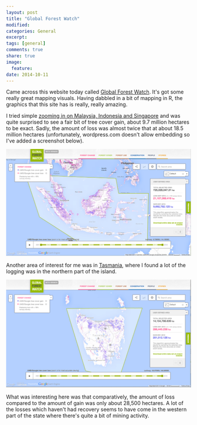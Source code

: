 ```yaml
---
layout: post
title: "Global Forest Watch"
modified:
categories: General
excerpt:  
tags: [general]
comments: true
share: true
image:
  feature:
date: 2014-10-11
---
```


Came across this website today called [Global Forest Watch](http://www.globalforestwatch.org/). 
It's got some really great mapping visuals. Having dabbled in a bit of 
mapping in R, the graphics that this site has is really, really amazing.


I tried simple [zooming in on Malaysia, Indonesia and Singapore](http://www.globalforestwatch.org/map/5/-0.73/114.10/ALL/grayscale/loss,forestgain?geojson=%257B%2522type%2522%253A%2522Polygon%2522%252C%2522coordinates%2522%253A%255B%255B%255B92.0215%252C9.0587%255D%252C%255B119.4434%252C8.0157%255D%252C%255B120.2783%252C3.5134%255D%252C%255B129.3311%252C3.5134%255D%252C%255B128.9795%252C-11.1784%255D%252C%255B109.1162%252C-11.7813%255D%252C%255B96.2402%252C-3.645%255D%252C%255B92.0215%252C9.0587%255D%255D%255D%257D&amp;begin=2001-01-01&amp;end=2012-12-01&amp;threshold=10#embed) and was quite surprised to see a fair bit of tree cover gain, 
about 9.7 million hectares to be exact. Sadly, the amount of loss was almost 
twice that at about 18.5 million hectares (unfortunately, wordpress.com doesn't 
allow embedding so I've added a screenshot below).

![](/images/2014-10-11-global-forest-watch/globalForestWatch_malaysia.jpg)

Another area of interest for me was in [Tasmania](http://www.globalforestwatch.org/map/7/-42.07/146.32/ALL/grayscale/loss,forestgain?geojson=%257B%2522type%2522%253A%2522Polygon%2522%252C%2522coordinates%2522%253A%255B%255B%255B143.9209%252C-40.38%255D%252C%255B149.6777%252C-40.3465%255D%252C%255B147.9199%252C-44.2767%255D%252C%255B145.3711%252C-43.8662%255D%252C%255B143.9209%252C-40.38%255D%255D%255D%257D&amp;begin=2001-01-01&amp;end=2012-12-01&amp;threshold=10#embed), where I found a lot of the logging was in the northern 
part of the island.

![](/images/2014-10-11-global-forest-watch/globalForestWatch_tasmania.jpg)

What was interesting here was that comparatively, the amount of loss compared to 
the amount of gain was only about 28,500 hectares. A lot of the losses which 
haven't had recovery seems to have come in the western part of the state where 
there's quite a bit of mining activity.
